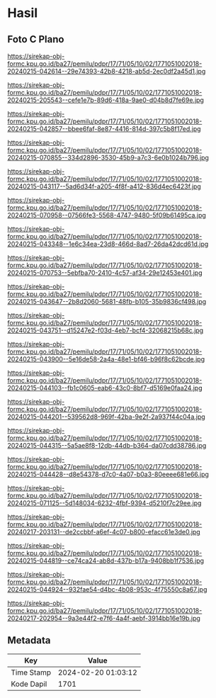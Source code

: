 # Hasil

## Foto C Plano

https://sirekap-obj-formc.kpu.go.id/ba27/pemilu/pdpr/17/71/05/10/02/1771051002018-20240215-042614--29e74393-42b8-4218-ab5d-2ec0df2a45d1.jpg

https://sirekap-obj-formc.kpu.go.id/ba27/pemilu/pdpr/17/71/05/10/02/1771051002018-20240215-205543--cefe1e7b-89d6-418a-9ae0-d04b8d7fe69e.jpg

https://sirekap-obj-formc.kpu.go.id/ba27/pemilu/pdpr/17/71/05/10/02/1771051002018-20240215-042857--bbee6faf-8e87-4416-814d-397c5b8f17ed.jpg

https://sirekap-obj-formc.kpu.go.id/ba27/pemilu/pdpr/17/71/05/10/02/1771051002018-20240215-070855--334d2896-3530-45b9-a7c3-6e0b1024b796.jpg

https://sirekap-obj-formc.kpu.go.id/ba27/pemilu/pdpr/17/71/05/10/02/1771051002018-20240215-043117--5ad6d34f-a205-4f8f-a412-836d4ec6423f.jpg

https://sirekap-obj-formc.kpu.go.id/ba27/pemilu/pdpr/17/71/05/10/02/1771051002018-20240215-070958--07566fe3-5568-4747-9480-5f09b61495ca.jpg

https://sirekap-obj-formc.kpu.go.id/ba27/pemilu/pdpr/17/71/05/10/02/1771051002018-20240215-043348--1e6c34ea-23d8-466d-8ad7-26da42dcd61d.jpg

https://sirekap-obj-formc.kpu.go.id/ba27/pemilu/pdpr/17/71/05/10/02/1771051002018-20240215-070753--5ebfba70-2410-4c57-af34-29e12453e401.jpg

https://sirekap-obj-formc.kpu.go.id/ba27/pemilu/pdpr/17/71/05/10/02/1771051002018-20240215-043647--2b8d2060-5681-48fb-b105-35b9836cf498.jpg

https://sirekap-obj-formc.kpu.go.id/ba27/pemilu/pdpr/17/71/05/10/02/1771051002018-20240215-043751--d15247e2-f03d-4eb7-bcf4-32068215b68c.jpg

https://sirekap-obj-formc.kpu.go.id/ba27/pemilu/pdpr/17/71/05/10/02/1771051002018-20240215-043900--5e16de58-2a4a-48e1-bf46-b96f8c62bcde.jpg

https://sirekap-obj-formc.kpu.go.id/ba27/pemilu/pdpr/17/71/05/10/02/1771051002018-20240215-044103--fb1c0605-eab6-43c0-8bf7-d5169e0faa24.jpg

https://sirekap-obj-formc.kpu.go.id/ba27/pemilu/pdpr/17/71/05/10/02/1771051002018-20240215-044201--539562d8-969f-42ba-9e2f-2a937f44c04a.jpg

https://sirekap-obj-formc.kpu.go.id/ba27/pemilu/pdpr/17/71/05/10/02/1771051002018-20240215-044315--5a5ae8f8-12db-44db-b364-da07cdd38786.jpg

https://sirekap-obj-formc.kpu.go.id/ba27/pemilu/pdpr/17/71/05/10/02/1771051002018-20240215-044428--d8e54378-d7c0-4a07-b0a3-80eeee681e66.jpg

https://sirekap-obj-formc.kpu.go.id/ba27/pemilu/pdpr/17/71/05/10/02/1771051002018-20240215-071125--5d148034-6232-4fbf-9394-d5210f7c29ee.jpg

https://sirekap-obj-formc.kpu.go.id/ba27/pemilu/pdpr/17/71/05/10/02/1771051002018-20240217-203131--de2ccbbf-a6ef-4c07-b800-efacc61e3de0.jpg

https://sirekap-obj-formc.kpu.go.id/ba27/pemilu/pdpr/17/71/05/10/02/1771051002018-20240215-044819--ce74ca24-ab8d-437b-b17a-9408bb1f7536.jpg

https://sirekap-obj-formc.kpu.go.id/ba27/pemilu/pdpr/17/71/05/10/02/1771051002018-20240215-044924--932fae54-d4bc-4b08-953c-4f75550c8a67.jpg

https://sirekap-obj-formc.kpu.go.id/ba27/pemilu/pdpr/17/71/05/10/02/1771051002018-20240217-202954--9a3e44f2-e7f6-4a4f-aebf-3914bb16e19b.jpg


## Metadata

| Key        | Value               |
| ---------- | ------------------- |
| Time Stamp | 2024-02-20 01:03:12 |
| Kode Dapil | 1701                |



